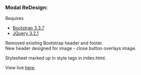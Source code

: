### Modal ReDesign:
Requires<br>
* [Bootstrap 3.3.7](https://getbootstrap.com/docs/3.3/components/) 
* [JQuery 3.2.1](https://developers.google.com/speed/libraries/#jquery)

Removed existing Bootstrap header and footer.<br>
New header designed for image - close button overlays image.

Stylesheet marked up in style tags in index.html.




View live [here](https://unit57.github.io/modal-redesign/).